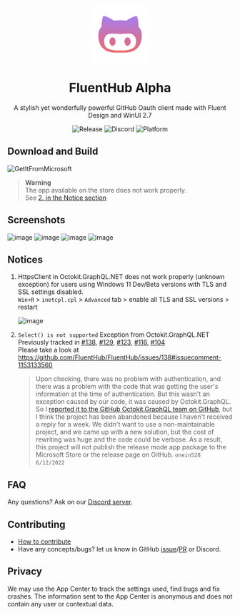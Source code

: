 <p align="center">
  <img width="128" align="center" src="src/FluentHub/Assets/AppTilesAlpha/StoreLogo.scale-400.png" />
</p>
<h1 align="center">
  FluentHub Alpha
</h1>
<p align="center">
  A stylish yet wonderfully powerful GitHub Oauth client made with Fluent Design and WinUI 2.7
</p>

<p align="center">
  <a style="text-decoration:none" href="https://github.com/fluenthub-community/FluentHub/releases">
    <img src="https://img.shields.io/github/v/release/fluenthub-community/fluenthub?include_prereleases&style=flat-square" alt="Release" />
  </a>
  <a style="text-decoration:none" href="https://discord.gg/8KtRkjq2Q4">
    <img src="https://img.shields.io/discord/935562861701390336?color=blue&label=Discord&style=flat-square" alt="Discord" />
  </a>
  <a style="text-decoration:none">
    <img src="https://img.shields.io/badge/Platform-Windows-red?style=flat-square" alt="Platform" />
  </a>
</p>

## Download and Build

<a style="text-decoration:none" href="https://apps.microsoft.com/store/detail/fluenthub/9nkb9hx8rjz3">
  <img width="128" src="https://getbadgecdn.azureedge.net/images/English_L.png" alt="GetItFromMicrosoft" />
</a>

> **Warning**</br>The app available on the store does not work properly.</br>See [2. in the Notice section](README.md#notices)

## Screenshots

![image](https://user-images.githubusercontent.com/62196528/170248747-1c7458f6-4b22-48e3-9235-0c8561a1759a.png)
![image](https://user-images.githubusercontent.com/62196528/170248759-cbf061b4-6eff-4db9-b61b-12e4e3c413a2.png)
![image](https://user-images.githubusercontent.com/62196528/170248768-cff52abc-fdfc-4b61-bd16-8c89ee9624ce.png)
![image](https://user-images.githubusercontent.com/62196528/170248775-1ef2fe2f-bdf7-4f45-9a01-adbe1bc634fb.png)

## Notices

1. HttpsClient in Octokit.GraphQL.NET does not work properly (unknown exception) for users using Windows 11 Dev/Beta versions with TLS and SSL settings disabled.</br>`Win+R` > `inetcpl.cpl` > `Advanced` tab > enable all TLS and SSL versions > restart</br>

    ![image](https://user-images.githubusercontent.com/99880210/164863685-27770148-4c68-4920-bf87-8c0dd2b0272f.png)

2. `Select() is not supported` Exception from Octokit.GraphQL.NET</br>Previously tracked in [#138](https://github.com/FluentHub/FluentHub/issues/138), [#129](https://github.com/FluentHub/FluentHub/issues/129), [#123](https://github.com/FluentHub/FluentHub/issues/123), [#116](https://github.com/FluentHub/FluentHub/issues/116), [#104](https://github.com/FluentHub/FluentHub/issues/104)</br>Please take a look at https://github.com/FluentHub/FluentHub/issues/138#issuecomment-1153133560

    > Upon checking, there was no problem with authentication, and there was a problem with the code that was getting the user's information at the time of authentication. But this wasn't an exception caused by our code, it was caused by Octokit.GraphQL. So I [reported it to the GitHub Octokit.GraphQL team on GitHub](https://github.com/octokit/octokit.graphql.net/issues/262), but I think the project has been abandoned because I haven't received a reply for a week. We didn't want to use a non-maintainable project, and we came up with a new solution, but the cost of rewriting was huge and the code could be verbose. As a result, this project will not publish the release mode app package to the Microsoft Store or the release page on GitHub. `onein528 6/12/2022`

## FAQ

Any questions? Ask on our [Discord server](https://discord.gg/8KtRkjq2Q4).

## Contributing

- [How to contribute](docs/CONTRIBUTING.md)
- Have any concepts/bugs? let us know in GitHub [issue](https://github.com/fluenthub-community/FluentHub/issues)/[PR](https://github.com/fluenthub-community/FluentHub/pulls) or Discord.

## Privacy

We may use the App Center to track the settings used, find bugs and fix crashes. The information sent to the App Center is anonymous and does not contain any user or contextual data.
